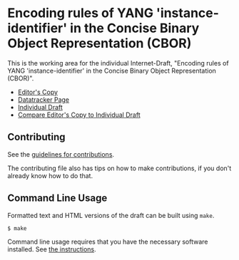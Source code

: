 <!-- regenerate: on (set to off if you edit this file) -->

# Encoding rules of YANG 'instance-identifier' in the Concise Binary Object Representation (CBOR)

This is the working area for the individual Internet-Draft, "Encoding rules of YANG 'instance-identifier' in the Concise Binary Object Representation (CBOR)".

* [Editor's Copy](https://vvilimek.github.io/draft-vilimek-yang-cbor-inst-id/#go.draft-vilimek-yang-cbor-inst-id.html)
* [Datatracker Page](https://datatracker.ietf.org/doc/draft-vilimek-yang-cbor-inst-id)
* [Individual Draft](https://datatracker.ietf.org/doc/html/draft-vilimek-yang-cbor-inst-id)
* [Compare Editor's Copy to Individual Draft](https://vvilimek.github.io/draft-vilimek-yang-cbor-inst-id/#go.draft-vilimek-yang-cbor-inst-id.diff)


## Contributing

See the
[guidelines for contributions](https://github.com/vvilimek/draft-vilimek-yang-cbor-inst-id/blob/main/CONTRIBUTING.md).

The contributing file also has tips on how to make contributions, if you
don't already know how to do that.

## Command Line Usage

Formatted text and HTML versions of the draft can be built using `make`.

```sh
$ make
```

Command line usage requires that you have the necessary software installed.  See
[the instructions](https://github.com/martinthomson/i-d-template/blob/main/doc/SETUP.md).

